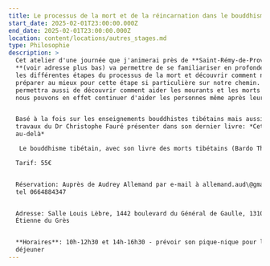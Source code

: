 ```yaml
---
title: Le processus de la mort et de la réincarnation dans le bouddhisme tibétain
start_date: 2025-02-01T23:00:00.000Z
end_date: 2025-02-01T23:00:00.000Z
location: content/locations/autres_stages.md
type: Philosophie
description: >
  Cet atelier d'une journée que j'animerai près de **Saint-Rémy-de-Provence
  **(voir adresse plus bas) va permettre de se familiariser en profondeur avec
  les différentes étapes du processus de la mort et découvrir comment nous
  préparer au mieux pour cette étape si particulière sur notre chemin. Il
  permettra aussi de découvrir comment aider les mourants et les morts - car
  nous pouvons en effet continuer d'aider les personnes même après leur mort.


  Basé à la fois sur les enseignements bouddhistes tibétains mais aussi sur les
  travaux du Dr Christophe Fauré présenter dans son dernier livre: *Cette vie et
  au-delà*

   Le bouddhisme tibétain, avec son livre des morts tibétains (Bardo Thödol) est l'une des traditions spirituelles qui a étudiée et connait le processus de la mort le plus en détails. Elle nous révèle avec une grande précision le processus qui attend chacun de nous au terme de cette vie. Connaitre ce processus est la meilleure chose à faire pour nous préparer à ce moment si important. Comme le disait Montaigne: “Ôtons lui l'étrangeté, pratiquons la, accoutumons la. En se rappelant qu'elle est la chose la plus simple et la plus commune, nous lui enlevons son caractère effrayant"

  Tarif: 55€


  Réservation: Auprès de Audrey Allemand par e-mail à allemand.aud\@gmail.com ou
  tel 0664884347


  Adresse: Salle Louis Lèbre, 1442 boulevard du Général de Gaulle, 13103 Saint
  Étienne du Grès


  **Horaires**: 10h-12h30 et 14h-16h30 - prévoir son pique-nique pour le
  déjeuner
---
```


